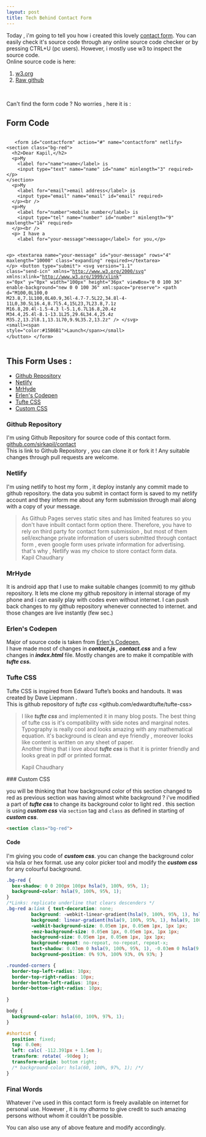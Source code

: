 ```yaml
---
layout: post
title: Tech Behind Contact Form
---
```


Today , i'm going to tell you how i created this lovely <a href="https://contact.sirkapil.me" target="_blank">contact form</a>.
You can easily check it's source code through any online source code checker or by pressing CTRL+U (pc users). However, i mostly use w3 to inspect the source code.<br />
Online source code is here: 
<ol>
<li> <a href="https://validator.w3.org/nu/?showsource=yes&showimagereport=yes&doc=https%3A%2F%2Fcontact.sirkapil.me%2F" target="_blank">w3.org</a></li>
<li> <a href="https://raw.githubusercontent.com/sirkapil/contact/gh-pages/index.html" target="_blank">Raw github</a></li>
</ol>
<br />
<p>Can't find the form code ? No worries , here it is :</p>
<section>
<h2> Form Code </h2>
</section>
<pre class="code">
<code>
   &lt;form id="contactform" action="#" name="contactform" netlify>
&lt;section class="bg-red">
  &lt;h2>Dear Kapil,&lt;/h2>
  &lt;p>My
    &lt;label for="name">name&lt;/label> is
    &lt;input type="text" name="name" id="name" minlength="3" required>&lt;/p>
&lt;/section>
  &lt;p>My
    &lt;label for="email">email address&lt;/label> is
    &lt;input type="email" name="email" id="email" required>
  &lt;/p>&lt;br />
  &lt;p>My
    &lt;label for="number">mobile number&lt;/label> is
    &lt;input type="tel" name="number" id="number" minlength="9" maxlength="14" required>
  &lt;/p>&lt;br />
  &lt;p> I have a
    &lt;label for="your-message">message&lt;/label> for you,&lt;/p>

  &lt;p>
    &lt;textarea name="your-message" id="your-message" rows="4" maxlength="10000" class="expanding" required>&lt;/textarea>
    &lt;/p>
    &lt;button type="submit">
      &lt;svg version="1.1" class="send-icn" xmlns="http://www.w3.org/2000/svg" xmlns:xlink="http://www.w3.org/1999/xlink" x="0px" y="0px" width="100px" height="36px" viewBox="0 0 100 36" enable-background="new 0 0 100 36" xml:space="preserve">
        &lt;path d="M100,0L100,0 M23.8,7.1L100,0L40.9,36l-4.7-7.5L22,34.8l-4-11L0,30.5L16.4,8.7l5.4,15L23,7L23.8,7.1z M16.8,20.4l-1.5-4.3
	l-5.1,6.7L16.8,20.4z M34.4,25.4l-8.1-13.1L25,29.6L34.4,25.4z M35.2,13.2l8.1,13.1L70,9.9L35.2,13.2z" />
      &lt;/svg>
      &lt;small>&lt;span style="color:#15B6B1">Launch&lt;/span>&lt;/small>
    &lt;/button>
   &lt;/form>
</code>
</pre>
<section>
<h2>This Form Uses :</h2>
<ul>
<li><a href="#githubrepo"> Github Repository</a> </li>
<li><a href="#netlify"> Netlify </a></li>
<li><a href="#mrhyde"> MrHyde </a></li>
<li><a href="#erlen"> Erlen's Codepen </a></li>
<li><a href="#tuftecss"> Tufte CSS </a></li>
<li><a href="#customcss"> Custom CSS </a></li>
</ul>
</section>
<section>
<h3><a name="githubrepo"> Github Repository </a></h3>
<p>I'm using Github Repository for source code of this contact form.<br /><a href="https://github.com/sirkapil/contact">github.com/sirkapil/contact</a><br />
This is link to Github Repository , you can clone it or fork it ! Any suitable changes through pull requests are welcome.</p>
</section>
<section>
<h3> <a name="netlify">Netlify</a> </h3>
<p> I'm using netlify to host my form , it deploy instanly any commit made to github repository. the data you submit in contact form is saved to my netlify account and they inform me about any form submission through mail along with a copy of your message.
</p>
<div>
<blockquote>
As Github Pages serves static sites and has limited features so you don't have inbuilt contact form option there. Therefore, you have to rely on third party for contact form submission , but most of them sell/exchange private information of users submitted through contact form , even  google form uses private information for advertising. that's why , Netlify was my choice to store contact form data.
<footer>
Kapil Chaudhary
</footer>
</blockquote>
</div>

### <a name="mrhyde"> MrHyde </a>
It is android app that I use to make suitable changes (commit) to my github repository. It lets me clone my github repository in internal storage of my phone and i can easily play with codes even without internet. I can push back changes to my github repository whenever connected to internet. and those changes are live instantly (few sec.)

### <a name="erlen"> Erlen's Codepen </a>
Major of source code is taken from <a href="https://www.erlen.co.uk/minimal-contact-form-with-expanding-textareas/" target="_blank"> Erlen's Codepen.</a><br />
I have made most of changes in  <i><b>contact.js , contact.css</b> </i> and a few changes in<i><b> index.html</b> </i>file. Mostly changes are to make it compatible with <b><i>tufte css.</i></b>

### <a name="tuftecss"> Tufte CSS</a>
Tufte CSS is inspired from Edward Tufte’s books and handouts. It was created by Dave Liepmann .<br />This is github repository of _tufte css_
<github.com/edwardtufte/tufte-css>
<div>
<blockquote>
I like<b><i> tufte css</i> </b>and implemented it in many blog posts. The best thing of tufte css is it's compatibility with side notes and marginal notes.<br /> Typography is really cool and looks amazing with any mathematical equation. it's background is clean and eye friendly , moreover looks like content is written on any sheet of paper. <br />Another thing that i love about <b><i>tufte css</i></b> is that it is printer friendly and looks great in pdf or printed format.
<footer>
<p>Kapil Chaudhary</p>
</footer>
</blockquote>
</div>

<section class="bg-red">
### <a name="customcss"> Custom CSS</a>

you will be thinking that how background color of this section changed to red as previous section was having almost white background ? i've modified a part of <b><i>tufte css</i></b> to change its background color to light red . this section is using <b><i>custom css</i></b> via <code>section</code> tag and <code>class</code> as defined in starting of <b><i>custom css</i></b>.</section>

~~~html
<section class="bg-red">
~~~

#### Code

I'm giving you code of <b><i>custom css</i></b>. you can change the background color via hsla or hex format. use any color picker tool and modify the <b><i>custom css</i></b> for any colourful background.
~~~css
.bg-red {
  box-shadow: 0 0 200px 100px hsla(9, 100%, 95%, 1);
  background-color: hsla(9, 100%, 95%, 1);
}
/*Links: replicate underline that clears descenders */
.bg-red a:link { text-decoration: none;
         background: -webkit-linear-gradient(hsla(9, 100%, 95%, 1), hsla(9, 100%, 95%, 1)), -webkit-linear-gradient(hsla(9, 100%, 95%, 1), hsla(9, 100%, 95%, 1)), -webkit-linear-gradient(#333, #333);
         background: linear-gradient(hsla(9, 100%, 95%, 1), hsla(9, 100%, 95%, 1)), linear-gradient(hsla(9, 100%, 95%, 1), hsla(9, 100%, 95%, 1)), linear-gradient(#333, #333);
         -webkit-background-size: 0.05em 1px, 0.05em 1px, 1px 1px;
         -moz-background-size: 0.05em 1px, 0.05em 1px, 1px 1px;
         background-size: 0.05em 1px, 0.05em 1px, 1px 1px;
         background-repeat: no-repeat, no-repeat, repeat-x;
         text-shadow: 0.03em 0 hsla(9, 100%, 95%, 1), -0.03em 0 hsla(9, 100%, 95%, 1), 0 0.03em hsla(9, 100%, 95%, 1), 0 -0.03em hsla(9, 100%, 95%, 1), 0.06em 0 hsla(9, 100%, 95%, 1), -0.06em 0 hsla(9, 100%, 95%, 1), 0.09em 0 hsla(9, 100%, 95%, 1), -0.09em 0 hsla(9, 100%, 95%, 1), 0.12em 0 hsla(9, 100%, 95%, 1), -0.12em 0 hsla(9, 100%, 95%, 1), 0.15em 0 hsla(9, 100%, 95%, 1), -0.15em 0 hsla(9, 100%, 95%, 1);
         background-position: 0% 93%, 100% 93%, 0% 93%; }

.rounded-corners {
  border-top-left-radius: 10px;
  border-top-right-radius: 10px;
  border-bottom-left-radius: 10px;
  border-bottom-right-radius: 10px;
  
}

body {
  background-color: hsla(60, 100%, 97%, 1);
}

#shortcut {
  position: fixed;
  top: 0.0em;
  left: calc( -112.391px + 1.5em );
  transform: rotate( -90deg );
  transform-origin: bottom right;
  /* background-color: hsla(60, 100%, 97%, 1); /*/
}
~~~
### Final Words 
Whatever i've used in this contact form is freely available on internet for personal use. However , it is my <i>dharma</i> to give credit to such amazing persons without whom it couldn't be possible.

You can also use any of above feature and modify accordingly.